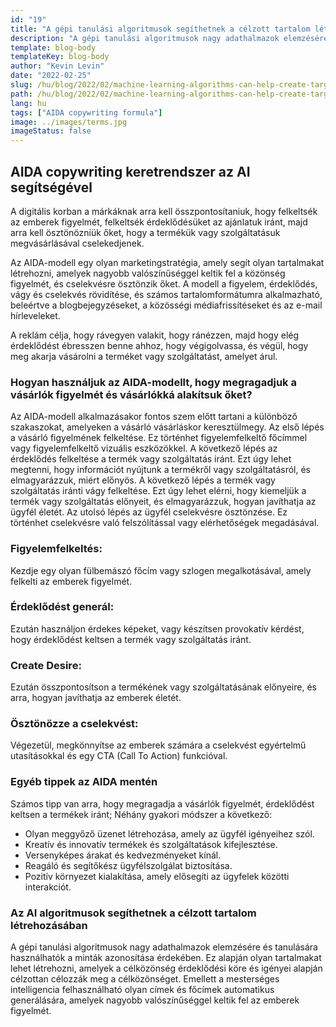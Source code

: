 ```yaml
---
id: "19"
title: "A gépi tanulási algoritmusok segíthetnek a célzott tartalom létrehozásában"
description: "A gépi tanulási algoritmusok nagy adathalmazok elemzésére és tanulására használhatók a minták azonosítása érdekében. Ezt azután fel lehet használni olyan tartalmak létrehozására, amelyek az érdeklődési körük alapján célzottan célozzák meg a célközönséget. A gépi tanulás alkalmazásával a vállalkozások olyan tartalmakat hozhatnak létre, amelyek relevánsabbak az ügyfeleik számára, és amelyek hozzájárulnak az eladások növeléséhez."
template: blog-body
templateKey: blog-body
author: "Kevin Levin"
date: "2022-02-25"
slug: /hu/blog/2022/02/machine-learning-algorithms-can-help-create-targeted-content
path: /hu/blog/2022/02/machine-learning-algorithms-can-help-create-targeted-content
lang: hu
tags: ["AIDA copywriting formula"]
image: ../images/terms.jpg
imageStatus: false
---
```


## AIDA copywriting keretrendszer az AI segítségével

A digitális korban a márkáknak arra kell összpontosítaniuk, hogy felkeltsék az emberek figyelmét, felkeltsék érdeklődésüket az ajánlatuk iránt, majd arra kell ösztönözniük őket, hogy a termékük vagy szolgáltatásuk megvásárlásával cselekedjenek.

Az AIDA-modell egy olyan marketingstratégia, amely segít olyan tartalmakat létrehozni, amelyek nagyobb valószínűséggel keltik fel a közönség figyelmét, és cselekvésre ösztönzik őket. A modell a figyelem, érdeklődés, vágy és cselekvés rövidítése, és számos tartalomformátumra alkalmazható, beleértve a blogbejegyzéseket, a közösségi médiafrissítéseket és az e-mail hírleveleket.

A reklám célja, hogy rávegyen valakit, hogy ránézzen, majd hogy elég érdeklődést ébresszen benne ahhoz, hogy végigolvassa, és végül, hogy meg akarja vásárolni a terméket vagy szolgáltatást, amelyet árul.

### Hogyan használjuk az AIDA-modellt, hogy megragadjuk a vásárlók figyelmét és vásárlókká alakítsuk őket?

Az AIDA-modell alkalmazásakor fontos szem előtt tartani a különböző szakaszokat, amelyeken a vásárló vásárláskor keresztülmegy. Az első lépés a vásárló figyelmének felkeltése. Ez történhet figyelemfelkeltő főcímmel vagy figyelemfelkeltő vizuális eszközökkel. A következő lépés az érdeklődés felkeltése a termék vagy szolgáltatás iránt. Ezt úgy lehet megtenni, hogy információt nyújtunk a termékről vagy szolgáltatásról, és elmagyarázzuk, miért előnyös. A következő lépés a termék vagy szolgáltatás iránti vágy felkeltése. Ezt úgy lehet elérni, hogy kiemeljük a termék vagy szolgáltatás előnyeit, és elmagyarázzuk, hogyan javíthatja az ügyfél életét. Az utolsó lépés az ügyfél cselekvésre ösztönzése. Ez történhet cselekvésre való felszólítással vagy elérhetőségek megadásával.

### Figyelemfelkeltés:

Kezdje egy olyan fülbemászó főcím vagy szlogen megalkotásával, amely felkelti az emberek figyelmét.

### Érdeklődést generál:

Ezután használjon érdekes képeket, vagy készítsen provokatív kérdést, hogy érdeklődést keltsen a termék vagy szolgáltatás iránt.

### Create Desire:

Ezután összpontosítson a termékének vagy szolgáltatásának előnyeire, és arra, hogyan javíthatja az emberek életét.

### Ösztönözze a cselekvést:

Végezetül, megkönnyítse az emberek számára a cselekvést egyértelmű utasításokkal és egy CTA (Call To Action) funkcióval.

### Egyéb tippek az AIDA mentén

Számos tipp van arra, hogy megragadja a vásárlók figyelmét, érdeklődést keltsen a termékek iránt; Néhány gyakori módszer a következő:

- Olyan meggyőző üzenet létrehozása, amely az ügyfél igényeihez szól.
- Kreatív és innovatív termékek és szolgáltatások kifejlesztése.
- Versenyképes árakat és kedvezményeket kínál.
- Reagáló és segítőkész ügyfélszolgálat biztosítása.
- Pozitív környezet kialakítása, amely elősegíti az ügyfelek közötti interakciót.

### Az AI algoritmusok segíthetnek a célzott tartalom létrehozásában

A gépi tanulási algoritmusok nagy adathalmazok elemzésére és tanulására használhatók a minták azonosítása érdekében. Ez alapján olyan tartalmakat lehet létrehozni, amelyek a célközönség érdeklődési köre és igényei alapján célzottan célozzák meg a célközönséget. Emellett a mesterséges intelligencia felhasználható olyan címek és főcímek automatikus generálására, amelyek nagyobb valószínűséggel keltik fel az emberek figyelmét.
